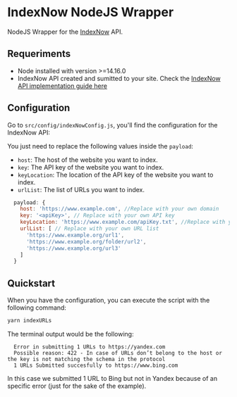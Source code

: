 # IndexNow NodeJS Wrapper

NodeJS Wrapper for the [IndexNow](https://www.indexnow.org) API.

## Requeriments
* Node installed with version >=14.16.0
* IndexNow API created and sumitted to your site. Check the [IndexNow API implementation guide here](https://www.bing.com/indexnow)
## Configuration

Go to `src/config/indexNowConfig.js`, you'll find the configuration for the IndexNow API:

You just need to replace the following values inside the `payload`:
* `host`: The host of the website you want to index.
* `key`: The API key of the website you want to index.
* `keyLocation`: The location of the API key of the website you want to index.
* `urlList`: The list of URLs you want to index.

```js
  payload: {
    host: 'https://www.example.com', //Replace with your own domain
    key: '<apiKey>', // Replace with your own API key
    keyLocation: 'https://www.example.com/apiKey.txt', //Replace with your own API key location
    urlList: [ // Replace with your own URL list
      'https://www.example.org/url1',
      'https://www.example.org/folder/url2',
      'https://www.example.org/url3'
    ]
  }
```

## Quickstart
When you have the configuration, you can execute the script with the following command:
```sh
yarn indexURLs
```

The terminal output would be the following:
```
  Error in submitting 1 URLs to https://yandex.com
  Possible reason: 422 - In case of URLs don’t belong to the host or the key is not matching the schema in the protocol
  1 URLs Submitted succesfully to https://www.bing.com
```
In this case we submitted 1 URL to Bing but not in Yandex because of an specific error (just for the sake of the example).